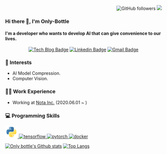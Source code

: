 <div align=right>

  <img alt="GitHub followers" src="https://img.shields.io/github/followers/Only-bottle?style=social">
  <a href="https://hits.seeyoufarm.com"><img src="https://hits.seeyoufarm.com/api/count/incr/badge.svg?url=https%3A%2F%2Fgithub.com%2FOnly-bottle&count_bg=%2361CCF5&title_bg=%23555555&icon=&icon_color=%23E7E7E7&title=hits&edge_flat=false"/></a>

</div>

### Hi there 👋, I'm Only-Bottle
#### I'm a developer who wants to develop AI that can give convenience to our lives.

<div align=center>
  
  [![Tech Blog Badge](http://img.shields.io/badge/-Tech%20blog-black?style=flat-square&logo=github&link=https://zzsza.github.io/)](https://Only-bottle.github.io/) 
  [![Linkedin Badge](https://img.shields.io/badge/-LinkedIn-blue?style=flat-square&logo=Linkedin&logoColor=white&link=https://www.linkedin.com/in/byeongman-lee-58930b162/)](https://www.linkedin.com/in/byeongman-lee-58930b162/) 
  [![Gmail Badge](https://img.shields.io/badge/-Gmail-d14836?style=flat-square&logo=Gmail&logoColor=white&link=mailto:ssey0921@gmail.com)](mailto:ssey0921@gmail.com)

</div>

### 🌟 Interests
- AI Model Compression.
- Computer Vision.

### 👨‍💻 Work Experience
- Working at [Nota Inc.](https://nota.ai) (2020.06.01 ~ )

### 💻 Programming Skills
<p align="left"> 
  <a href="https://www.python.org" target="_blank"> 
    <img src="https://raw.githubusercontent.com/devicons/devicon/master/icons/python/python-original.svg" alt="python" width="40" height="40"/> 
  </a> 
  <a href="https://www.tensorflow.org/" target="_blank"> 
    <img src="https://www.vectorlogo.zone/logos/tensorflow/tensorflow-icon.svg" alt="tensorflow" width="40" height="40"/> 
  </a> 
  <a href="https://pytorch.org/" target="_blank"> 
    <img src="https://www.vectorlogo.zone/logos/pytorch/pytorch-icon.svg" alt="pytorch" width="40" height="40"/> 
  </a> 
  <a href="https://www.docker.com/" target="_blank">
    <img src="https://subicura.com/assets/article_images/2017-01-19-docker-guide-for-beginners-1/docker-logo.png" alt="docker" width="40" height="40"/>
  </a>
</p>

[![Only bottle's Github stats](https://github-readme-stats.vercel.app/api?username=Only-bottle&count_private=true)](https://github.com/Only-bottle/github-readme-stats)
[![Top Langs](https://github-readme-stats.vercel.app/api/top-langs/?username=Only-bottle&layout=compact)](https://github.com/Only-bottle/github-readme-stats)
